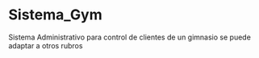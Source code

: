 # Sistema_Gym
Sistema Administrativo para control de clientes de un gimnasio se puede adaptar a otros rubros
